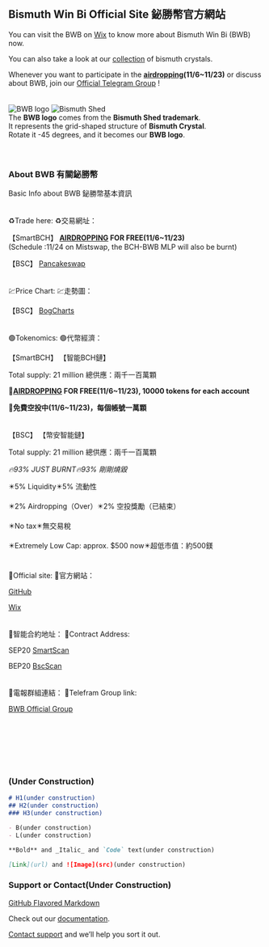 ## Bismuth Win Bi Official Site 鉍勝幣官方網站

You can visit the BWB on [Wix](https://a3a6a99.wixsite.com/bismuthshed/bwb) to know more about Bismuth Win Bi (BWB) now.

You can also take a look at our [collection](https://a3a6a99.wixsite.com/bismuthshed/collection) of bismuth crystals.

Whenever you want to participate in the **[airdropping](https://noise.cash/post/1ppnr09x)(11/6~11/23)** or discuss about BWB, join our [Official Telegram Group](https://t.me/BWBtothemoon) !
<br>
<br>
<br>
![BWB logo](https://user-images.githubusercontent.com/93846559/140682603-8e08cd37-d0e1-4eee-a24a-5435daaefa84.png)
![Bismuth Shed](https://user-images.githubusercontent.com/93846559/141882042-8335e00a-6903-409c-bfe2-db41f9eded5d.jpg)
<br>
The **BWB logo** comes from the **Bismuth Shed trademark**.<br>
It represents the grid-shaped structure of **Bismuth Crystal**.<br>
Rotate it -45 degrees, and it becomes our **BWB logo**.
<br>
<br>
<br>
### About BWB 有關鉍勝幣

Basic Info about BWB 鉍勝幣基本資訊
<br>
<br>
<br>
♻️Trade here:
♻️交易網址：

【SmartBCH】
**[AIRDROPPING](https://noise.cash/post/1ppnr09x) FOR FREE(11/6~11/23)**
<br>
(Schedule :11/24 on Mistswap, the BCH-BWB MLP will also be burnt)

【BSC】
[Pancakeswap](https://pancakeswap.finance/swap?outputCurrency=0x2e1da8eb00cd1ff9b201f51e3705d87e06313881)
<br>
<br>
<br>
💹Price Chart:
💹走勢圖：

【BSC】
[BogCharts](https://charts.bogged.finance/0x2E1da8Eb00CD1FF9B201f51e3705D87e06313881)
<br>
<br>
<br>
🟢Tokenomics:
🟢代幣經濟：

【SmartBCH】
【智能BCH鏈】

Total supply: 21 million
總供應：兩千一百萬顆

**🎊[AIRDROPPING](https://noise.cash/post/1ppnr09x) FOR FREE(11/6~11/23), 
10000 tokens for each account**

**🎊免費空投中(11/6~11/23)，每個帳號一萬顆**
<br>
<br>
<br>
【BSC】
【幣安智能鏈】

Total supply: 21 million
總供應：兩千一百萬顆

*🔥93% JUST BURNT🔥93% 剛剛燒毀*

✴️5% Liquidity✴️5% 流動性

✴️2% Airdropping（Over）✴️2% 空投獎勵（已結束）

✴️No tax✴️無交易稅

✴️Extremely Low Cap: approx. $500 now✴️超低市值：約500鎂
<br>
<br>
<br>
💬Official site:
💬官方網站：

[GitHub](https://biwinbi.github.io/web/)

[Wix](https://a3a6a99.wixsite.com/bismuthshed/bwb)
<br>
<br>
<br>
🧬智能合約地址：
🧬Contract Address:

SEP20
[SmartScan](https://www.smartscan.cash/address/0x2E1da8Eb00CD1FF9B201f51e3705D87e06313881)

BEP20
[BscScan](https://bscscan.com/token/0x2e1da8eb00cd1ff9b201f51e3705d87e06313881)
<br>
<br>
<br>
💚電報群組連結：
💚Telefram Group link:

[BWB Official Group](https://t.me/BWBtothemoon)
<br> 
<br> 
<br> 
<br> 
<br>
<br>
<br>
### (Under Construction)
```markdown
# H1(under construction)
## H2(under construction)
### H3(under construction)

- B(under construction)
- L(under construction)

**Bold** and _Italic_ and `Code` text(under construction)

[Link](url) and ![Image](src)(under construction)
```

### Support or Contact(Under Construction)

[GitHub Flavored Markdown](https://guides.github.com/features/mastering-markdown/)

Check out our [documentation](https://docs.github.com/categories/github-pages-basics/).

[Contact support](https://support.github.com/contact) and we’ll help you sort it out.
